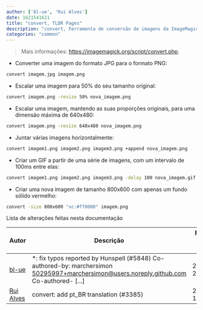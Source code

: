 ```yaml
---
author: ['bl-ue', 'Rui Alves']
date: 1621541621
title: "convert, TLDR Pages"
description: "convert, Ferramenta de conversão de imagens da ImageMagick."
categories: "common"
---
```

> Mais informações: <https://imagemagick.org/script/convert.php>.

- Converter uma imagem do formato JPG para o formato PNG:

```bash
convert imagem.jpg imagem.png
```

- Escalar uma imagem para 50% do seu tamanho original:

```bash
convert imagem.png -resize 50% nova_imagem.png
```

- Escalar uma imagem, mantendo as suas proporções originais, para uma dimensão máxima de 640x480:

```bash
convert imagem.png -resize 640x480 nova_imagem.png
```

- Juntar várias imagens horizontalmente:

```bash
convert imagem1.png imagem2.png imagem3.png +append nova_imagem.png
```

- Criar um GIF a partir de uma série de imagens, com um intervalo de 100ms entre elas:

```bash
convert imagem1.png imagem2.png imagem3.png -delay 100 nova_imagem.gif
```

- Criar uma nova imagem de tamanho 800x600 com apenas um fundo sólido vermelho:

```bash
convert -size 800x600 "xc:#ff0000" imagem.png
```
Lista de alterações feitas nesta documentação


Autor | Descrição | Formato de data ISO 8601 | Link para GitHub
------|-----|-----|-----
[bl-ue](mailto:54780737+bl-ue@users.noreply.github.com) | *: fix typos reported by Hunspell (#5848) Co-authored-by: marchersimon <50295997+marchersimon@users.noreply.github.com> Co-authored- [...] | 2021-05-20T22:13:41 | [8ebd171d6f00](https://github.com/tldr-pages/tldr/commit/8ebd171d6f001698709fefc02b1fd5cc9f3a99c4)
[Rui Alves](mailto:up201606746@fe.up.pt) | convert: add pt_BR translation (#3385) | 2019-10-13T15:56:18 | [7e66b567f177](https://github.com/tldr-pages/tldr/commit/7e66b567f177f8953e9bf907f8232eafd7033c6f)

